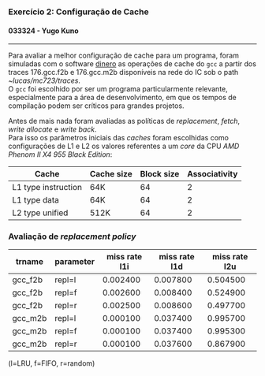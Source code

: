 ### Exercício 2: Configuração de Cache
#### 033324 - Yugo Kuno

---

Para avaliar a melhor configuração de cache para um programa, foram simuladas com o software [dinero](http://www.cs.wisc.edu/~markhill/DineroIV/) as operações de cache do `gcc` a partir dos traces 176.gcc.f2b e 176.gcc.m2b disponíveis na rede do IC sob o path _~lucas/mc723/traces_.  
O `gcc` foi escolhido por ser um programa particularmente relevante, especialmente para a área de desenvolvimento, em que os tempos de compilação podem ser críticos para grandes projetos.

Antes de mais nada foram avaliadas as políticas de _replacement_, _fetch_, _write allocate_ e _write back_.  
Para isso os parâmetros iniciais das _caches_ foram escolhidas como configurações de L1 e L2 os valores referentes a um _core_ da CPU _AMD Phenom II X4 955 Black Edition_:

|Cache|Cache size|Block size|Associativity|
|---|---|---|---|
|L1 type instruction|64K|64|2|
|L1 type data|64K|64|2|
|L2 type unified|512K|64|2|


### Avaliação de _replacement policy_

|trname|parameter|miss rate l1i|miss rate l1d|miss rate l2u|
|---|---|---|---|---|
|gcc_f2b|repl=l|0.002400|0.007800|0.504500|
|gcc_f2b|repl=f|0.002600|0.008400|0.524900|
|gcc_f2b|repl=r|0.002500|0.008600|0.497700|
|gcc_m2b|repl=l|0.000100|0.037400|0.995700|
|gcc_m2b|repl=f|0.000100|0.037400|0.995300|
|gcc_m2b|repl=r|0.000100|0.037600|0.867900|

(l=LRU, f=FIFO, r=random)